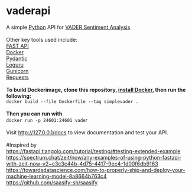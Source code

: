 # vaderapi

A simple [Python](https://www.python.org/) API for [VADER Sentiment Analysis](https://github.com/cjhutto/vaderSentiment)<br>
<br>
Other key tools used include:<br>
[FAST API](https://github.com/tiangolo/fastapi)<br>
[Docker](https://www.docker.com/)<br>
[Pydantic](https://pydantic-docs.helpmanual.io/)<br>
[Loguru](https://github.com/Delgan/loguru)<br>
[Gunicorn](https://gunicorn.org/)<br>
[Requests](https://requests.readthedocs.io/en/master/)<br>
<br>
<b>To build Dockerimage, clone this repository, [install Docker](https://docs.docker.com/install/), then run the following:</b><br>
`docker build --file Dockerfile --tag simplevader .`<br>
<br>
<b>Then you can run with</b><br>
`docker run -p 24601:24601 vade`r<br>
<br>
Visit http://127.0.0.1/docs to view documentation and test your API.<br>
<br>
#Inspired by <br>
https://fastapi.tiangolo.com/tutorial/testing/#testing-extended-example<br>
https://spectrum.chat/zeit/now/any-examples-of-using-python-fastapi-with-zeit-now-v2~c3c3c44b-4d75-4417-9ec4-1d00f6db9163
https://towardsdatascience.com/how-to-properly-ship-and-deploy-your-machine-learning-model-8a8664b763c4<br>
https://github.com/saasify-sh/saasify<br>
